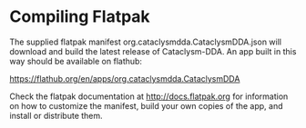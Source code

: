 # Compiling Flatpak
The supplied flatpak manifest org.cataclysmdda.CataclysmDDA.json will
download and build the latest release of Cataclysm-DDA.  An app built in
this way should be available on flathub:

  https://flathub.org/en/apps/org.cataclysmdda.CataclysmDDA

Check the flatpak documentation at http://docs.flatpak.org for
information on how to customize the manifest, build your own copies of
the app, and install or distribute them.
